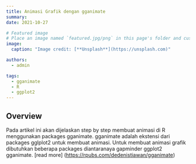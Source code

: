 ```yaml
---
title: Animasi Grafik dengan gganimate
summary:
date: 2021-10-27

# Featured image
# Place an image named `featured.jpg/png` in this page's folder and customize its options here.
image:
  caption: "Image credit: [**Unsplash**](https://unsplash.com)"

authors:
  - admin

tags:
  - gganimate
  - R
  - ggplot2
---
```


## Overview

Pada artikel ini akan dijelaskan step by step membuat animasi di R menggunakan packages gganimate. gganimate adalah ekstensi dari packages gglplot2 untuk membuat animasi. Untuk membuat animasi grafik dibutuhkan beberapa packages diantaranaya gapminder ggplot2 gganimate. [read more] (https://rpubs.com/dedenistiawan/gganimate)
